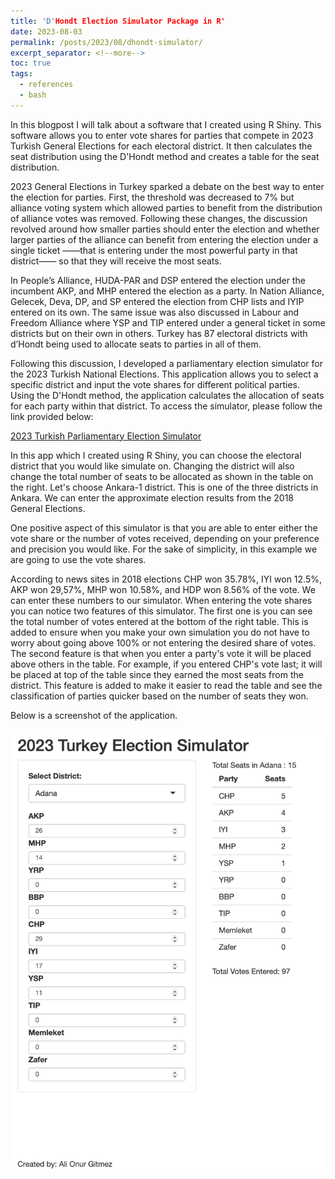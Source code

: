 ```yaml
---
title: 'D'Hondt Election Simulator Package in R'
date: 2023-08-03
permalink: /posts/2023/08/dhondt-simulator/
excerpt_separator: <!--more-->
toc: true
tags:
  - references
  - bash
---
```


In this blogpost I will talk about a software that I created using R Shiny. This software allows you to enter vote shares for parties that compete in 2023 Turkish General Elections for each electoral district. It then calculates the seat distribution using the D'Hondt method and creates a table for the seat distribution.

<!--more-->

2023 General Elections in Turkey sparked a debate on the best way to enter the election for parties. First, the threshold was decreased to 7% but alliance voting system which allowed parties to benefit from the distribution of alliance votes was removed. Following these changes, the discussion revolved around how smaller parties should enter the election and whether larger parties of the alliance can benefit from entering the election under a single ticket ——that is entering under the most powerful party in that district—— so that they will receive the most seats. 

In People’s Alliance, HUDA-PAR and DSP entered the election under the incumbent AKP, and MHP entered the election as a party. In Nation Alliance, Gelecek, Deva, DP, and SP entered the election from CHP lists and IYIP entered on its
own. The same issue was also discussed in Labour and Freedom Alliance where YSP and TIP entered under a general ticket in some districts but on their own in others. Turkey has 87 electoral districts with d’Hondt being used to allocate seats to parties in all of them. 


Following this discussion, I developed a parliamentary election simulator for the 2023 Turkish National Elections. This application allows you to select a specific district and input the vote shares for different political parties. Using the D'Hondt method, the application calculates the allocation of seats for each party within that district. To access the simulator, please follow the link provided below:

[2023 Turkish Parliamentary Election Simulator](https://onurgitmez.shinyapps.io/2023TurkishElectionSimulator/)

In this app which I created using R Shiny, you can choose the electoral district that you would like simulate on. Changing the district will also change the total number of seats to be allocated as shown in the table on the right. Let's choose Ankara-1 district. This is one of the three districts in Ankara. We can enter the approximate election results from the 2018 General Elections. 

One positive aspect of this simulator is that you are able to enter either the vote share or the number of votes received, depending on your preference and precision you would like. For the sake of simplicity, in this example we are going to use the vote shares. 

According to news sites in 2018 elections CHP won 35.78%, IYI won 12.5%, AKP won 29,57%, MHP won 10.58%, and HDP won 8.56% of the vote. We can enter these numbers to our simulator. When entering the vote shares you can notice two features of this simulator. The first one is you can see the total number of votes entered at the bottom of the right table. This is added to ensure when you make your own simulation you do not have to worry about going above 100% or not entering the desired share of votes. The second feature is that when you enter a party's vote it will be placed above others in the table. For example, if you entered CHP's vote last; it will be placed at top of the table since they earned the most seats from the district. This feature is added to make it easier to read the table and see the classification of parties quicker based on the number of seats they won.

Below is a screenshot of the application.

![Turkish Election Simulator-Seat Distribution](/images/software/turkeyelectionsimulator.png)




